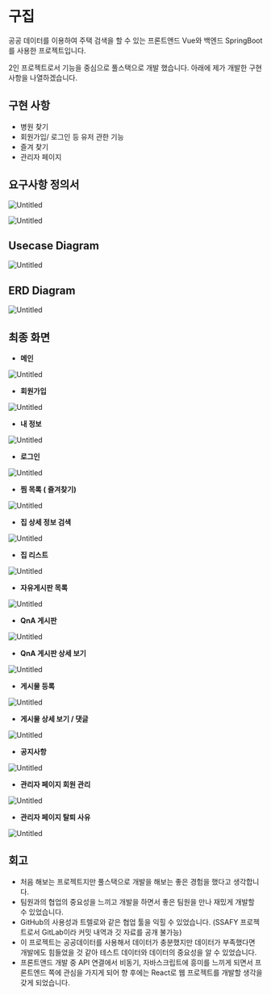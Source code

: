 # 구집

공공 데이터를 이용하여 주택 검색을 할 수 있는 프론트앤드 Vue와 백엔드 SpringBoot를 사용한 프로젝트입니다.

2인 프로젝트로서 기능을 중심으로 풀스택으로 개발 했습니다. 아래에 제가 개발한 구현 사항을 나열하겠습니다.

## 구현 사항

- 병원 찾기
- 회원가입/ 로그인 등 유저 관한 기능
- 즐겨 찾기
- 관리자 페이지

## 요구사항 정의서

![Untitled](./assets/Untitled.png)

![Untitled](./assets/Untitled%201.png)

## Usecase Diagram

![Untitled](./assets/Untitled%202.png)

## ERD Diagram

![Untitled](./assets/Untitled%203.png)

## 최종 화면

- **메인**

![Untitled](./assets/Untitled%204.png)

- **회원가입**

![Untitled](./assets/Untitled%205.png)

- **내 정보**

![Untitled](./assets/Untitled%206.png)

- **로그인**

![Untitled](./assets/Untitled%207.png)

- **찜 목록 ( 즐겨찾기)**

![Untitled](./assets/Untitled%208.png)

- **집 상세 정보 검색**

![Untitled](./assets/Untitled%209.png)

- **집 리스트**

![Untitled](./assets/Untitled%2010.png)

- **자유게시판 목록**

![Untitled](./assets/Untitled%2011.png)

- **QnA 게시판**

![Untitled](./assets/Untitled%2012.png)

- **QnA 게시판 상세 보기**

![Untitled](./assets/Untitled%2013.png)

- **게시물 등록**

![Untitled](./assets/Untitled%2014.png)

- **게시물 상세 보기 / 댓글**

![Untitled](./assets/Untitled%2015.png)

- **공지사항**

![Untitled](./assets/Untitled%2016.png)

- **관리자 페이지 회원 관리**

![Untitled](./assets/Untitled%2017.png)

- **관리자 페이지 탈퇴 사유**

![Untitled](./assets/Untitled%2018.png)

## 회고

- 처음 해보는 프로젝트지만 풀스택으로 개발을 해보는 좋은 경험을 했다고 생각합니다.
- 팀원과의 협업의 중요성을 느끼고 개발을 하면서 좋은 팀원을 만나 재밌게 개발할 수 있었습니다.
- GitHub의 사용성과 트렐로와 같은 협업 툴을 익힐 수 있었습니다. (SSAFY 프로젝트로서 GitLab이라 커밋 내역과 깃 자료를 공개 불가능)
- 이 프로젝트는 공공데이터를 사용해서 데이터가 충분했지만 데이터가 부족했다면 개발에도 힘들었을 것 같아 테스트 데이터와 데이터의 중요성을 알 수 있었습니다.
- 프론트앤드 개발 중 API 연결에서 비동기, 자바스크립트에 흥미를 느끼게 되면서 프론트엔드 쪽에 관심을 가지게 되어 향 후에는 React로 웹 프로젝트를 개발할 생각을 갖게 되었습니다.
